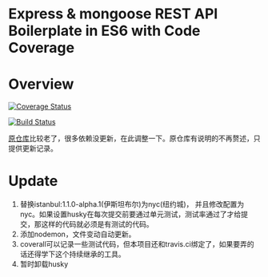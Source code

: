 # Express & mongoose REST API Boilerplate in ES6 with Code Coverage 

# Overview



[![Coverage Status](https://coveralls.io/repos/github/soulsands/server_boilerplate/badge.svg?branch=master)](https://coveralls.io/github/soulsands/server_boilerplate?branch=master)

[![Build Status](https://travis-ci.com/soulsands/server_boilerplate.svg?branch=master)](https://travis-ci.com/soulsands/server_boilerplate)

[原仓库](https://github.com/kunalkapadia/express-mongoose-es6-rest-api)比较老了，很多依赖没更新，在此调整一下。原仓库有说明的不再赘述，只提供更新记录。



# Update

1. 替换istanbul:1.1.0-alpha.1(伊斯坦布尔)为nyc(纽约城)， 并且修改配置为nyc。如果设置husky在每次提交前要通过单元测试，测试率通过了才给提交，那这样的代码就必须是有测试的代码。
2. 添加nodemon，文件变动自动更新。
3. coverall可以记录一些测试代码，但本项目还和travis.ci绑定了，如果要弄的话还得学下这个持续继承的工具。
4. 暂时卸载husky